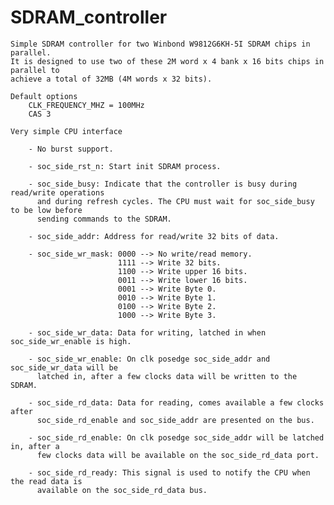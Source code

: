 # SDRAM_controller

	Simple SDRAM controller for two Winbond W9812G6KH-5I SDRAM chips in parallel.
	It is designed to use two of these 2M word x 4 bank x 16 bits chips in parallel to 
	achieve a total of 32MB (4M words x 32 bits).

	Default options
		CLK_FREQUENCY_MHZ = 100MHz
		CAS 3

	Very simple CPU interface

		- No burst support.
		
		- soc_side_rst_n: Start init SDRAM process.

		- soc_side_busy: Indicate that the controller is busy during read/write operations 
		  and during refresh cycles. The CPU must wait for soc_side_busy to be low before 
		  sending commands to the SDRAM.
		
		- soc_side_addr: Address for read/write 32 bits of data.

		- soc_side_wr_mask: 0000 --> No write/read memory.
							1111 --> Write 32 bits.
							1100 --> Write upper 16 bits.
							0011 --> Write lower 16 bits.
							0001 --> Write Byte 0.
							0010 --> Write Byte 1.
							0100 --> Write Byte 2.
							1000 --> Write Byte 3.

		- soc_side_wr_data: Data for writing, latched in when soc_side_wr_enable is high.

		- soc_side_wr_enable: On clk posedge soc_side_addr and soc_side_wr_data will be 
		  latched in, after a few clocks data will be written to the SDRAM.

		- soc_side_rd_data: Data for reading, comes available a few clocks after 
		  soc_side_rd_enable and soc_side_addr are presented on the bus.

		- soc_side_rd_enable: On clk posedge soc_side_addr will be latched in, after a 
		  few clocks data will be available on the soc_side_rd_data port.

		- soc_side_rd_ready: This signal is used to notify the CPU when the read data is 
		  available on the soc_side_rd_data bus.
